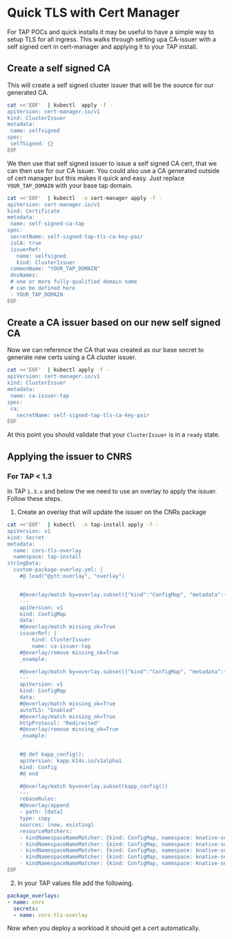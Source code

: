 # Quick TLS with Cert Manager

For TAP POCs and quick installs it may be useful to have a simple way to setup TLS for all ingress. This walks through setting upa  CA-issuer with a self signed cert in cert-manager and applying it to your TAP install.

## Create a self signed CA

This will create a self signed cluster issuer that will be the source for our generated CA.

```bash
cat <<'EOF'  | kubectl  apply -f -
apiVersion: cert-manager.io/v1
kind: ClusterIssuer
metadata:
 name: selfsigned
spec:
 selfSigned: {}
EOF
```

We then use that self signed issuer to issue a self signed CA cert, that we can then use for our CA issuer. You could also use a CA generated outside of cert manager but this makes it quick and easy. Just replace `YOUR_TAP_DOMAIN` with your base tap domain.

```bash
cat <<'EOF'  | kubectl  -n cert-manager apply -f -
apiVersion: cert-manager.io/v1
kind: Certificate
metadata:
 name: self-signed-ca-tap
spec:
 secretName: self-signed-tap-tls-ca-key-pair
 isCA: true
 issuerRef:
   name: selfsigned
   kind: ClusterIssuer
 commonName: "YOUR_TAP_DOMAIN"
 dnsNames:
 # one or more fully-qualified domain name
 # can be defined here
 - YOUR_TAP_DOMAIN
EOF
```


## Create a CA issuer based on our new self signed CA

Now we can reference the CA that was created as our base secret to generate new certs using a CA cluster issuer. 

```bash
cat <<'EOF'  | kubectl apply -f -
apiVersion: cert-manager.io/v1
kind: ClusterIssuer
metadata:
 name: ca-issuer-tap
spec:
 ca:
   secretName: self-signed-tap-tls-ca-key-pair
EOF
```


At this point you should validate that your `ClusterIssuer` is in a `ready` state.


## Applying the issuer to CNRS

### For TAP < 1.3

In TAP `1.3.x` and below the we need to use an overlay to apply the issuer. Follow these steps.


1. Create an overlay that will update the issuer on the CNRs package

```bash
cat <<'EOF'  | kubectl  -n tap-install apply -f -
apiVersion: v1
kind: Secret
metadata:
  name: cnrs-tls-overlay
  namespace: tap-install
stringData:
  custom-package-overlay.yml: |
    #@ load("@ytt:overlay", "overlay")


    #@overlay/match by=overlay.subset({"kind":"ConfigMap", "metadata":{"name":"config-certmanager","namespace":"knative-serving"}})
    ---
    apiVersion: v1
    kind: ConfigMap
    data:
    #@overlay/match missing_ok=True
    issuerRef: |
        kind: ClusterIssuer
        name: ca-issuer-tap
    #@overlay/remove missing_ok=True
    _example:

    #@overlay/match by=overlay.subset({"kind":"ConfigMap", "metadata":{"name":"config-network","namespace":"knative-serving"}})
    ---
    apiVersion: v1
    kind: ConfigMap
    data:
    #@overlay/match missing_ok=True
    autoTLS: "Enabled"
    #@overlay/match missing_ok=True
    httpProtocol: "Redirected"
    #@overlay/remove missing_ok=True
    _example:


    #@ def kapp_config():
    apiVersion: kapp.k14s.io/v1alpha1
    kind: Config
    #@ end

    #@overlay/match by=overlay.subset(kapp_config())
    ---
    rebaseRules:
    #@overlay/append
    - path: [data]
    type: copy
    sources: [new, existing]
    resourceMatchers:
    - kindNamespaceNameMatcher: {kind: ConfigMap, namespace: knative-serving, name: config-domain}
    - kindNamespaceNameMatcher: {kind: ConfigMap, namespace: knative-serving, name: config-network}
    - kindNamespaceNameMatcher: {kind: ConfigMap, namespace: knative-serving, name: config-certmanager}
    - kindNamespaceNameMatcher: {kind: ConfigMap, namespace: knative-serving, name: config-autoscaler}
    - kindNamespaceNameMatcher: {kind: ConfigMap, namespace: knative-serving, name: config-contour}
EOF
```

2. In your TAP values file add the following. 

```yaml
package_overlays:
- name: cnrs
  secrets:
  - name: cnrs-tls-overlay
```


Now when you deploy a workload it should get a cert automatically.